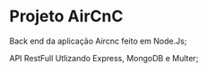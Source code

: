 # Projeto AirCnC

Back end da aplicação Aircnc feito em Node.Js;

API RestFull Utlizando Express, MongoDB e Multer;
